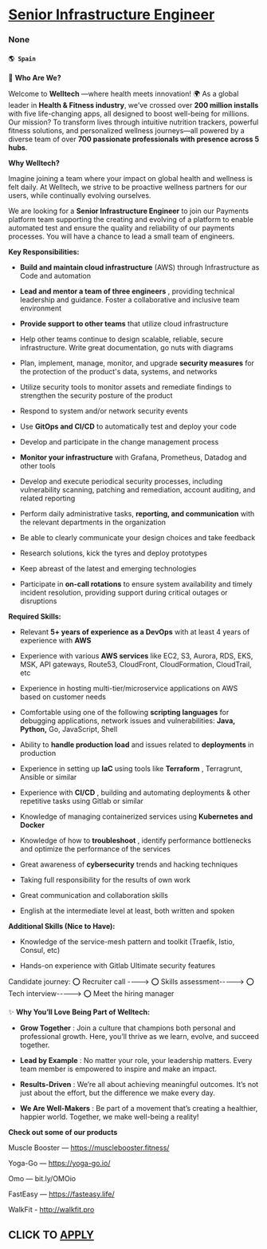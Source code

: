 # [Senior Infrastructure Engineer](https://www.remotewlb.com/apply/senior-infrastructure-engineer-136477)  
### None  
#### `🌎 Spain`  

🚀 **Who Are We?**

Welcome to **Welltech** —where health meets innovation! 🌍 As a global leader in **Health & Fitness industry**, we’ve crossed over **200 million installs** with five life-changing apps, all designed to boost well-being for millions. Our mission? To transform lives through intuitive nutrition trackers, powerful fitness solutions, and personalized wellness journeys—all powered by a diverse team of over **700 passionate professionals with presence across 5 hubs**.

 **Why Welltech?**

Imagine joining a team where your impact on global health and wellness is felt daily. At Welltech, we strive to be proactive wellness partners for our users, while continually evolving ourselves.

We are looking for a **Senior Infrastructure Engineer** to join our Payments platform team supporting the creating and evolving of a platform to enable automated test and ensure the quality and reliability of our payments processes. You will have a chance to lead a small team of engineers.

**Key Responsibilities:**

  *  **Build and maintain cloud infrastructure** (AWS) through Infrastructure as Code and automation

  *  **Lead and mentor a team of three engineers** , providing technical leadership and guidance. Foster a collaborative and inclusive team environment

  *  **Provide support to other teams** that utilize cloud infrastructure

  * Help other teams continue to design scalable, reliable, secure infrastructure. Write great documentation, go nuts with diagrams

  * Plan, implement, manage, monitor, and upgrade **security measures** for the protection of the product's data, systems, and networks

  * Utilize security tools to monitor assets and remediate findings to strengthen the security posture of the product

  * Respond to system and/or network security events

  * Use **GitOps and CI/CD** to automatically test and deploy your code

  * Develop and participate in the change management process

  *  **Monitor your infrastructure** with Grafana, Prometheus, Datadog and other tools

  * Develop and execute periodical security processes, including vulnerability scanning, patching and remediation, account auditing, and related reporting

  * Perform daily administrative tasks, **reporting, and communication** with the relevant departments in the organization

  * Be able to clearly communicate your design choices and take feedback

  * Research solutions, kick the tyres and deploy prototypes

  * Keep abreast of the latest and emerging technologies

  * Participate in **on-call rotations** to ensure system availability and timely incident resolution, providing support during critical outages or disruptions

 **Required Skills:**

  * Relevant **5+ years of experience as a DevOps** with at least 4 years of experience with **AWS**

  * Experience with various **AWS services** like EC2, S3, Aurora, RDS, EKS, MSK, API gateways, Route53, CloudFront, CloudFormation, CloudTrail, etc

  * Experience in hosting multi-tier/microservice applications on AWS based on customer needs

  * Comfortable using one of the following **scripting languages** for debugging applications, network issues and vulnerabilities: **Java, Python,** Go, JavaScript, Shell

  * Ability to **handle production load** and issues related to **deployments** in production

  * Experience in setting up **IaC** using tools like **Terraform** , Terragrunt, Ansible or similar

  * Experience with **CI/CD** , building and automating deployments & other repetitive tasks using Gitlab or similar

  * Knowledge of managing containerized services using **Kubernetes and Docker**

  * Knowledge of how to **troubleshoot** , identify performance bottlenecks and optimize the performance of the services

  * Great awareness of **cybersecurity** trends and hacking techniques

  * Taking full responsibility for the results of own work

  * Great communication and collaboration skills

  * English at the intermediate level at least, both written and spoken

 **Additional Skills (Nice to Have):**

  * Knowledge of the service-mesh pattern and toolkit (Traefik, Istio, Consul, etc)

  * Hands-on experience with Gitlab Ultimate security features

Candidate journey: ⭕️ Recruiter call ----> ⭕️ Skills assessment-----> ⭕️ Tech interview-----> ⭕️ Meet the hiring manager

✨ **Why You’ll Love Being Part of Welltech:**

  *  **Grow Together** : Join a culture that champions both personal and professional growth. Here, you’ll thrive as we learn, evolve, and succeed together.

  *  **Lead by Example** : No matter your role, your leadership matters. Every team member is empowered to inspire and make an impact.

  *  **Results-Driven** : We’re all about achieving meaningful outcomes. It’s not just about the effort, but the difference we make every day.

  *  **We Are Well-Makers** : Be part of a movement that’s creating a healthier, happier world. Together, we make well-being a reality!

 **Check out some of our products**

Muscle Booster — https://musclebooster.fitness/

Yoga-Go — https://yoga-go.io/

Omo — bit.ly/OMOio

FastEasy — https://fasteasy.life/

WalkFit - http://walkfit.pro

  
## CLICK TO [APPLY](https://www.remotewlb.com/apply/senior-infrastructure-engineer-136477)

